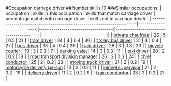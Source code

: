 #Occupation carriage driver
##Number skills 10
###Similar occupations:
| occupation                                                            |   skills in this occupation |   skills that match carriage driver |   percentage match with carriage driver |   skills not in carriage driver |
|:----------------------------------------------------------------------|----------------------------:|------------------------------------:|----------------------------------------:|--------------------------------:|
| [private chauffeur](private_chauffeur.md)                             |                          26 |                                   5 |                                     0.5 |                              21 |
| [tram driver](tram_driver.md)                                         |                          34 |                                   4 |                                     0.4 |                              30 |
| [trolley bus driver](trolley_bus_driver.md)                           |                          31 |                                   4 |                                     0.4 |                              27 |
| [bus driver](bus_driver.md)                                           |                          33 |                                   4 |                                     0.4 |                              29 |
| [train driver](train_driver.md)                                       |                          26 |                                   3 |                                     0.3 |                              23 |
| [bicycle courier](bicycle_courier.md)                                 |                          10 |                                   3 |                                     0.3 |                               7 |
| [parking valet](parking_valet.md)                                     |                          14 |                                   3 |                                     0.3 |                              11 |
| [taxi driver](taxi_driver.md)                                         |                          20 |                                   2 |                                     0.2 |                              18 |
| [road transport division manager](road_transport_division_manager.md) |                          26 |                                   2 |                                     0.2 |                              24 |
| [chief conductor](chief_conductor.md)                                 |                          25 |                                   2 |                                     0.2 |                              23 |
| [moving truck driver](moving_truck_driver.md)                         |                          21 |                                   2 |                                     0.2 |                              19 |
| [motorcycle delivery person](motorcycle_delivery_person.md)           |                          13 |                                   2 |                                     0.2 |                              11 |
| [kennel supervisor](kennel_supervisor.md)                             |                          21 |                                   2 |                                     0.2 |                              19 |
| [delivery driver](delivery_driver.md)                                 |                          11 |                                   2 |                                     0.2 |                               9 |
| [train conductor](train_conductor.md)                                 |                          23 |                                   2 |                                     0.2 |                              21 |
